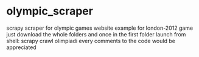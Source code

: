 # olympic_scraper
scrapy scraper for olympic games website
example for london-2012 game
just download the whole folders and once in the first folder launch from shell: scrapy crawl olimpiadi
every comments to the code would be appreciated
